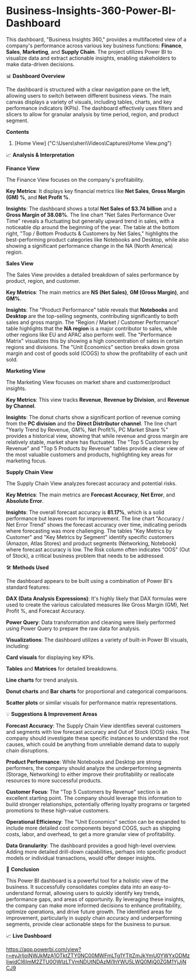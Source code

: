 # Business-Insights-360-Power-BI-Dashboard

This dashboard, "Business Insights 360," provides a multifaceted view of a company's performance across various key business functions: **Finance**, **Sales**, **Marketing**, and **Supply Chain**. The project utilizes Power BI to visualize data and extract actionable insights, enabling stakeholders to make data-driven decisions.

📊 **Dashboard Overview**

The dashboard is structured with a clear navigation pane on the left, allowing users to switch between different business views. The main canvas displays a variety of visuals, including tables, charts, and key performance indicators (KPIs). The dashboard effectively uses filters and slicers to allow for granular analysis by time period, region, and product segment.

**Contents**
1. [Home View] ("C:\Users\sheri\Videos\Captures\Home View.png")

📈 **Analysis & Interpretation**

**Finance View**

The Finance View focuses on the company's profitability.

**Key Metrics**: It displays key financial metrics like **Net Sales**, **Gross Margin (GM) %**, and **Net Profit %**.

**Insights**: The dashboard shows a total **Net Sales of $3.74 billion** and a **Gross Margin of 38.08%**. The line chart "Net Sales Performance Over Time" reveals a fluctuating but generally upward trend in sales, with a noticeable dip around the beginning of the year. The table at the bottom right, "Top / Bottom Products & Customers by Net Sales," highlights the best-performing product categories like Notebooks and Desktop, while also showing a significant performance change in the NA (North America) region.

**Sales View**

The Sales View provides a detailed breakdown of sales performance by product, region, and customer.

**Key Metrics**: The main metrics are **NS (Net Sales)**, **GM (Gross Margin)**, and **GM%**.

**Insights**: The "Product Performance" table reveals that **Notebooks** and **Desktop** are the top-selling segments, contributing significantly to both sales and gross margin. The "Region / Market / Customer Performance" table highlights that the **NA region** is a major contributor to sales, while other regions like EU and APAC also perform well. The "Performance Matrix" visualizes this by showing a high concentration of sales in certain regions and divisions. The "Unit Economics" section breaks down gross margin and cost of goods sold (COGS) to show the profitability of each unit sold.

**Marketing View**

The Marketing View focuses on market share and customer/product insights.

**Key Metrics**: This view tracks **Revenue**, **Revenue by Division**, and **Revenue by Channel**.

**Insights**: The donut charts show a significant portion of revenue coming from the **PC division** and the **Direct Distributor channel**. The line chart "Yearly Trend by Revenue, GM%, Net Profit%, PC Market Share %" provides a historical view, showing that while revenue and gross margin are relatively stable, market share has fluctuated. The "Top 5 Customers by Revenue" and "Top 5 Products by Revenue" tables provide a clear view of the most valuable customers and products, highlighting key areas for marketing focus.

**Supply Chain View**

The Supply Chain View analyzes forecast accuracy and potential risks.

**Key Metrics**: The main metrics are **Forecast Accuracy**, **Net Error**, and **Absolute Error**.

**Insights**: The overall forecast accuracy is **81.17%**, which is a solid performance but leaves room for improvement. The line chart "Accuracy / Net Error Trend" shows the forecast accuracy over time, indicating periods where forecasting was more challenging. The tables "Key Metrics by Customer" and "Key Metrics by Segment" identify specific customers (Amazon, Atlas Stores) and product segments (Networking, Notebook) where forecast accuracy is low. The Risk column often indicates "OOS" (Out of Stock), a critical business problem that needs to be addressed.

🛠️ **Methods Used**

The dashboard appears to be built using a combination of Power BI's standard features:

**DAX (Data Analysis Expressions)**: It's highly likely that DAX formulas were used to create the various calculated measures like Gross Margin (GM), Net Profit %, and Forecast Accuracy.

**Power Query**: Data transformation and cleaning were likely performed using Power Query to prepare the raw data for analysis.

**Visualizations**: The dashboard utilizes a variety of built-in Power BI visuals, including:

**Card visuals** for displaying key KPIs.

**Tables** and **Matrices** for detailed breakdowns.

**Line charts** for trend analysis.

**Donut charts** and **Bar charts** for proportional and categorical comparisons.

**Scatter plots** or similar visuals for performance matrix representations.

💡 **Suggestions & Improvement Areas**

**Forecast Accuracy**: The Supply Chain View identifies several customers and segments with low forecast accuracy and Out of Stock (OOS) risks. The company should investigate these specific instances to understand the root causes, which could be anything from unreliable demand data to supply chain disruptions.

**Product Performance**: While Notebooks and Desktop are strong performers, the company should analyze the underperforming segments (Storage, Networking) to either improve their profitability or reallocate resources to more successful products.

**Customer Focus**: The "Top 5 Customers by Revenue" section is an excellent starting point. The company should leverage this information to build stronger relationships, potentially offering loyalty programs or targeted promotions to these high-value customers.

**Operational Efficiency**: The "Unit Economics" section can be expanded to include more detailed cost components beyond COGS, such as shipping costs, labor, and overhead, to get a more granular view of profitability.

**Data Granularity**: The dashboard provides a good high-level overview. Adding more detailed drill-down capabilities, perhaps into specific product models or individual transactions, would offer deeper insights.

📝 **Conclusion**

This Power BI dashboard is a powerful tool for a holistic view of the business. It successfully consolidates complex data into an easy-to-understand format, allowing users to quickly identify key trends, performance gaps, and areas of opportunity. By leveraging these insights, the company can make more informed decisions to enhance profitability, optimize operations, and drive future growth. The identified areas for improvement, particularly in supply chain accuracy and underperforming segments, provide clear actionable steps for the business to pursue.

📈 **Live Dashboard** 

https://app.powerbi.com/view?r=eyJrIjoiNWJkMzA1OTktZTY0NC00MWFmLTg1YTItZmJkYmU0YWYxODMzIiwidCI6ImM2ZTU0OWIzLTVmNDUtNDAzMi1hYWU5LWQ0MjQ0ZGM1YjJjNCJ9
